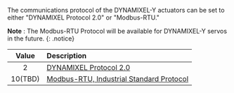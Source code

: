 The communications protocol of the DYNAMIXEL-Y actuators can be set to either "DYNAMIXEL Protocol 2.0" or "Modbus-RTU." 

**Note** : The Modbus-RTU Protocol will be available for DYNAMIXEL-Y servos in the future.
{: .notice}

| Value   | Description                                                       |
|:-------:|:------------------------------------------------------------------|
| 2       | [DYNAMIXEL Protocol 2.0]                                          |
| 10(TBD) | [Modbus-RTU, Industrial Standard Protocol]                        |

[DYNAMIXEL Protocol 2.0]: /docs/en/dxl/protocol2/
[Modbus-RTU, Industrial Standard Protocol]: http://modbus.org/docs/PI_MBUS_300.pdf



